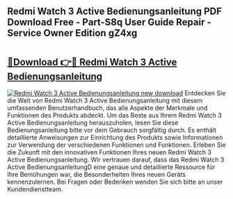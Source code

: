 ## Redmi Watch 3 Active Bedienungsanleitung PDF Download Free - Part-S8q User Guide Repair - Service Owner Edition gZ4xg

# <h2><a href="http://df1g3rp.blite.top/?on=Redmi+Watch+3+Active+Bedienungsanleitung">🔗Download 👉🔴 Redmi Watch 3 Active Bedienungsanleitung</a></h2>

[![Redmi Watch 3 Active Bedienungsanleitung new download](https://i.imgur.com/lujVjoI.png)](http://df1g3rp.blite.top/?on=Redmi+Watch+3+Active+Bedienungsanleitung)
Entdecken Sie die Welt von Redmi Watch 3 Active Bedienungsanleitung mit diesem umfassenden Benutzerhandbuch, das alle Aspekte der Merkmale und Funktionen des Produkts abdeckt. Um das Beste aus Ihrem Redmi Watch 3 Active Bedienungsanleitung herauszuholen, lesen Sie diese Bedienungsanleitung bitte vor dem Gebrauch sorgfältig durch. Es enthält detaillierte Anweisungen zur Einrichtung des Produkts sowie Informationen zur Verwendung der verschiedenen Funktionen und Funktionen. Erleben Sie die Zukunft mit den innovativen Funktionen Ihres neuen Redmi Watch 3 Active Bedienungsanleitung. Wir vertrauen darauf, dass das Redmi Watch 3 Active BedienungsanleitungD eine genaue und detaillierte Ressource für Ihre Bemühungen war, die Besonderheiten Ihres neuen Geräts kennenzulernen. Bei Fragen oder Bedenken wenden Sie sich bitte an unser Kundendienstteam.
